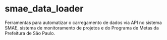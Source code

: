 # smae_data_loader
Ferramentas para automatizar o carregamento de dados via API no sistema SMAE, sistema de monitoramento de projetos e do Programa de Metas da Prefeitura de São Paulo. 
